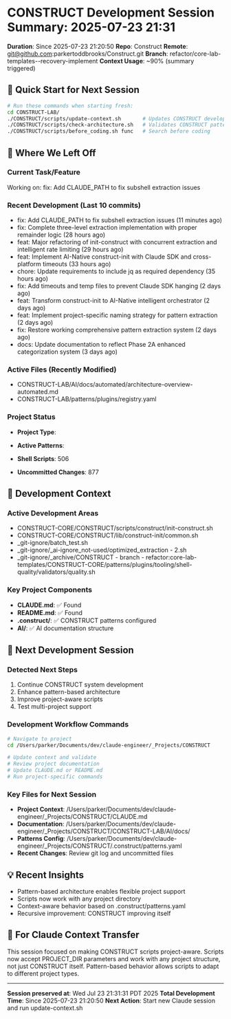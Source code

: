# CONSTRUCT Development Session Summary: 2025-07-23 21:31
**Duration**: Since 2025-07-23 21:20:50
**Repo**: Construct
**Remote**: git@github.com:parkertoddbrooks/Construct.git
**Branch**: refactor/core-lab-templates--recovery-implement
**Context Usage**: ~90% (summary triggered)

## 🎯 Quick Start for Next Session
```bash
# Run these commands when starting fresh:
cd CONSTRUCT-LAB/
./CONSTRUCT/scripts/update-context.sh       # Updates CONSTRUCT development context
./CONSTRUCT/scripts/check-architecture.sh   # Validates CONSTRUCT patterns
./CONSTRUCT/scripts/before_coding.sh func   # Search before coding
```

## 📍 Where We Left Off

### Current Task/Feature
Working on: fix: Add CLAUDE_PATH to fix subshell extraction issues

### Recent Development (Last 10 commits)
- fix: Add CLAUDE_PATH to fix subshell extraction issues (11 minutes ago)
- fix: Complete three-level extraction implementation with proper remainder logic (28 hours ago)
- feat: Major refactoring of init-construct with concurrent extraction and intelligent rate limiting (29 hours ago)
- feat: Implement AI-Native construct-init with Claude SDK and cross-platform timeouts (33 hours ago)
- chore: Update requirements to include jq as required dependency (35 hours ago)
- fix: Add timeouts and temp files to prevent Claude SDK hanging (2 days ago)
- feat: Transform construct-init to AI-Native intelligent orchestrator (2 days ago)
- feat: Implement project-specific naming strategy for pattern extraction (2 days ago)
- fix: Restore working comprehensive pattern extraction system (2 days ago)
- docs: Update documentation to reflect Phase 2A enhanced categorization system (3 days ago)

### Active Files (Recently Modified)
- CONSTRUCT-LAB/AI/docs/automated/architecture-overview-automated.md
- CONSTRUCT-LAB/patterns/plugins/registry.yaml

### Project Status
- **Project Type**: 
- **Active Patterns**: 
- **Shell Scripts**:      506



- **Uncommitted Changes**:      877

## 🔧 Development Context

### Active Development Areas
- CONSTRUCT-CORE/CONSTRUCT/scripts/construct/init-construct.sh
- CONSTRUCT-CORE/CONSTRUCT/lib/construct-init/common.sh
- _git-ignore/batch_test.sh
- _git-ignore/_ai-ignore_not-used/optimized_extraction - 2.sh
- _git-ignore/_archive/CONSTRUCT - branch - refactor:core-lab-templates/CONSTRUCT-CORE/patterns/plugins/tooling/shell-quality/validators/quality.sh

### Key Project Components
- **CLAUDE.md**: ✅ Found
- **README.md**: ✅ Found
- **.construct/**: ✅ CONSTRUCT patterns configured
- **AI/**: ✅ AI documentation structure

## 🚀 Next Development Session

### Detected Next Steps
1. Continue CONSTRUCT system development
2. Enhance pattern-based architecture
3. Improve project-aware scripts
4. Test multi-project support

### Development Workflow Commands
```bash
# Navigate to project
cd /Users/parker/Documents/dev/claude-engineer/_Projects/CONSTRUCT

# Update context and validate
# Review project documentation
# Update CLAUDE.md or README.md
# Run project-specific commands
```

### Key Files for Next Session
- **Project Context**: /Users/parker/Documents/dev/claude-engineer/_Projects/CONSTRUCT/CLAUDE.md
- **Documentation**: /Users/parker/Documents/dev/claude-engineer/_Projects/CONSTRUCT/CONSTRUCT-LAB/AI/docs/
- **Patterns Config**: /Users/parker/Documents/dev/claude-engineer/_Projects/CONSTRUCT/.construct/patterns.yaml
- **Recent Changes**: Review git log and uncommitted files

## 💡 Recent Insights
- Pattern-based architecture enables flexible project support
- Scripts now work with any project directory
- Context-aware behavior based on .construct/patterns.yaml
- Recursive improvement: CONSTRUCT improving itself

## 🤖 For Claude Context Transfer
This session focused on making CONSTRUCT scripts project-aware. Scripts now accept PROJECT_DIR parameters and work with any project structure, not just CONSTRUCT itself. Pattern-based behavior allows scripts to adapt to different project types.

---
**Session preserved at**: Wed Jul 23 21:31:31 PDT 2025
**Total Development Time**: Since 2025-07-23 21:20:50
**Next Action**: Start new Claude session and run update-context.sh
